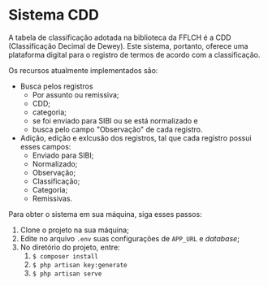 # Sistema CDD

A tabela de classificação adotada na biblioteca da FFLCH é a CDD (Classificação Decimal de Dewey). Este sistema, portanto, oferece uma plataforma digital para o registro de termos de acordo com a classificação.

Os recursos atualmente implementados são:

- Busca pelos registros
  - Por assunto ou remissiva;
  - CDD;
  - categoria;
  - se foi enviado para SIBI ou se está normalizado e
  - busca pelo campo "Observação" de cada registro.
- Adição, edição e exlcusão dos registros, tal que cada registro possui esses campos:
  - Enviado para SIBI;
  - Normalizado;
  - Observação;
  - Classificação;
  - Categoria;
  - Remissivas.

Para obter o sistema em sua máquina, siga esses passos:

1. Clone o projeto na sua máquina;
2. Edite no arquivo ```.env```  suas configurações de ```APP_URL``` e *database*;
3. No diretório do projeto, entre:
   1.  ```$ composer install```
   2.  ```$ php artisan key:generate```
   3.  ```$ php artisan serve```